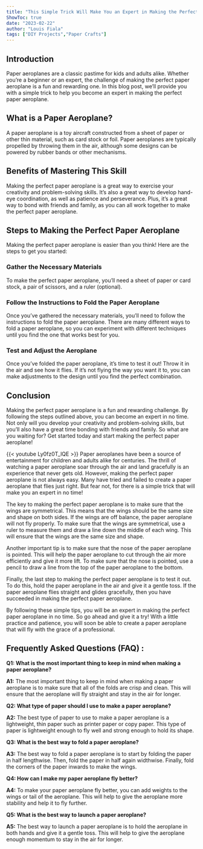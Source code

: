 ```yaml
---
title: "This Simple Trick Will Make You an Expert in Making the Perfect Paper Aeroplane!"
ShowToc: true 
date: "2023-02-22"
author: "Louis Fiala" 
tags: ["DIY Projects","Paper Crafts"]
---
```

## Introduction

Paper aeroplanes are a classic pastime for kids and adults alike. Whether you’re a beginner or an expert, the challenge of making the perfect paper aeroplane is a fun and rewarding one. In this blog post, we’ll provide you with a simple trick to help you become an expert in making the perfect paper aeroplane. 

## What is a Paper Aeroplane?

A paper aeroplane is a toy aircraft constructed from a sheet of paper or other thin material, such as card stock or foil. Paper aeroplanes are typically propelled by throwing them in the air, although some designs can be powered by rubber bands or other mechanisms. 

## Benefits of Mastering This Skill

Making the perfect paper aeroplane is a great way to exercise your creativity and problem-solving skills. It’s also a great way to develop hand-eye coordination, as well as patience and perseverance. Plus, it’s a great way to bond with friends and family, as you can all work together to make the perfect paper aeroplane. 

## Steps to Making the Perfect Paper Aeroplane

Making the perfect paper aeroplane is easier than you think! Here are the steps to get you started:

### Gather the Necessary Materials

To make the perfect paper aeroplane, you’ll need a sheet of paper or card stock, a pair of scissors, and a ruler (optional). 

### Follow the Instructions to Fold the Paper Aeroplane

Once you’ve gathered the necessary materials, you’ll need to follow the instructions to fold the paper aeroplane. There are many different ways to fold a paper aeroplane, so you can experiment with different techniques until you find the one that works best for you. 

### Test and Adjust the Aeroplane

Once you’ve folded the paper aeroplane, it’s time to test it out! Throw it in the air and see how it flies. If it’s not flying the way you want it to, you can make adjustments to the design until you find the perfect combination. 

## Conclusion

Making the perfect paper aeroplane is a fun and rewarding challenge. By following the steps outlined above, you can become an expert in no time. Not only will you develop your creativity and problem-solving skills, but you’ll also have a great time bonding with friends and family. So what are you waiting for? Get started today and start making the perfect paper aeroplane!

{{< youtube Ly0fz0T_lQE >}} 
Paper aeroplanes have been a source of entertainment for children and adults alike for centuries. The thrill of watching a paper aeroplane soar through the air and land gracefully is an experience that never gets old. However, making the perfect paper aeroplane is not always easy. Many have tried and failed to create a paper aeroplane that flies just right. But fear not, for there is a simple trick that will make you an expert in no time!

The key to making the perfect paper aeroplane is to make sure that the wings are symmetrical. This means that the wings should be the same size and shape on both sides. If the wings are off balance, the paper aeroplane will not fly properly. To make sure that the wings are symmetrical, use a ruler to measure them and draw a line down the middle of each wing. This will ensure that the wings are the same size and shape.

Another important tip is to make sure that the nose of the paper aeroplane is pointed. This will help the paper aeroplane to cut through the air more efficiently and give it more lift. To make sure that the nose is pointed, use a pencil to draw a line from the top of the paper aeroplane to the bottom.

Finally, the last step to making the perfect paper aeroplane is to test it out. To do this, hold the paper aeroplane in the air and give it a gentle toss. If the paper aeroplane flies straight and glides gracefully, then you have succeeded in making the perfect paper aeroplane.

By following these simple tips, you will be an expert in making the perfect paper aeroplane in no time. So go ahead and give it a try! With a little practice and patience, you will soon be able to create a paper aeroplane that will fly with the grace of a professional.

## Frequently Asked Questions (FAQ) :
**Q1: What is the most important thing to keep in mind when making a paper aeroplane?**

**A1:** The most important thing to keep in mind when making a paper aeroplane is to make sure that all of the folds are crisp and clean. This will ensure that the aeroplane will fly straight and stay in the air for longer.

**Q2: What type of paper should I use to make a paper aeroplane?**

**A2:** The best type of paper to use to make a paper aeroplane is a lightweight, thin paper such as printer paper or copy paper. This type of paper is lightweight enough to fly well and strong enough to hold its shape.

**Q3: What is the best way to fold a paper aeroplane?**

**A3:** The best way to fold a paper aeroplane is to start by folding the paper in half lengthwise. Then, fold the paper in half again widthwise. Finally, fold the corners of the paper inwards to make the wings.

**Q4: How can I make my paper aeroplane fly better?**

**A4:** To make your paper aeroplane fly better, you can add weights to the wings or tail of the aeroplane. This will help to give the aeroplane more stability and help it to fly further.

**Q5: What is the best way to launch a paper aeroplane?**

**A5:** The best way to launch a paper aeroplane is to hold the aeroplane in both hands and give it a gentle toss. This will help to give the aeroplane enough momentum to stay in the air for longer.





